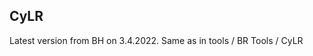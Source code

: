 CyLR
------------------------------------------------------
Latest version from BH on 3.4.2022. 
Same as in tools / BR Tools / CyLR
